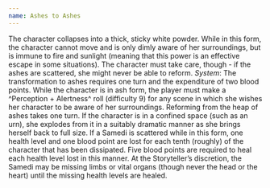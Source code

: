 ```yaml
---
name: Ashes to Ashes
---
```


The character collapses into a thick, sticky white powder. While in this form, the character cannot move and is only dimly aware of her surroundings, but is immune to fire and sunlight (meaning that this power is an effective escape in some situations). The character must take care, though - if the ashes are scattered, she might never be able to reform.
_System_: The transformation to ashes requires one turn and the expenditure of two blood points. While the character is in ash form, the player must make a ^Perception + Alertness^ roll (difficulty 9) for any scene in which she wishes her character to be aware of her surroundings. Reforming from the heap of ashes takes one turn. If the character is in a confined space (such as an urn), she explodes from it in a suitably dramatic manner as she brings herself back to full size. If a Samedi is scattered while in this form, one health level and one blood point are lost for each tenth (roughly) of the character that has been dissipated. Five blood points are required to heal each health level lost in this manner. At the Storyteller’s discretion, the Samedi may be missing limbs or vital organs (though never the head or the heart) until the missing health levels are healed.